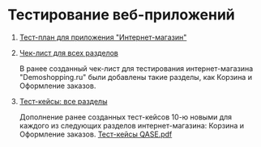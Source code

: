 # Тестирование веб-приложений

1. [Тест-план для приложения "Интернет-магазин"](https://docs.google.com/spreadsheets/d/1o3obMZyl4Jc1viXWQFOAxKv5AI2XAGo5AFfvmCuNixU/edit?gid=0#gid=0)
2. [Чек-лист для всех разделов](https://docs.google.com/spreadsheets/d/1-YO5gSBaxfIakPl1U3Bl-hCXl2MueUJP5IuauvX2_Fo/edit?gid=0#gid=0)

    В ранее созданный чек-лист для тестирования интернет-магазина "Demoshopping.ru" были добавлены такие разделы, как Корзина и Оформление заказов.
   
3. [Тест-кейсы: все разделы](https://app.qase.io/project/G9?author=304) 

   Дополнение ранее созданных тест-кейсов 10-ю новыми для каждого из следующих разделов интернет-магазина: Корзина и Оформление заказов.
   [Тест-кейсы QASE.pdf](https://github.com/user-attachments/files/18341969/-.QASE.pdf)



